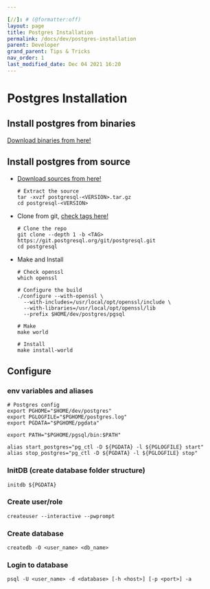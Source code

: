```yaml
---

[//]: # (@formatter:off)
layout: page
title: Postgres Installation
permalink: /docs/dev/postgres-installation
parent: Developer
grand_parent: Tips & Tricks
nav_order: 1
last_modified_date: Dec 04 2021 16:20
---
```

[//]: # (@formatter:on)

# Postgres Installation

## Install postgres from binaries

[Download binaries from here!](https://www.enterprisedb.com/download-postgresql-binaries)

## Install postgres from source

- [Download sources from here!](https://www.postgresql.org/ftp/source/)
  ```shell
  # Extract the source
  tar -xvzf postgresql-<VERSION>.tar.gz
  cd postgresql-<VERSION>
  ```
- Clone from git, [check tags here!](https://git.postgresql.org/gitweb/?p=postgresql.git;a=tags)
  ```shell
  # Clone the repo
  git clone --depth 1 -b <TAG> https://git.postgresql.org/git/postgresql.git
  cd postgresql
  ```
- Make and Install
  ```shell
  # Check openssl
  which openssl
  
  # Configure the build
  ./configure --with-openssl \
    --with-includes=/usr/local/opt/openssl/include \
    --with-libraries=/usr/local/opt/openssl/lib 
    --prefix $HOME/dev/postgres/pgsql
  
  # Make
  make world
  
  # Install
  make install-world 
  ```

## Configure

### env variables and aliases

```shell
# Postgres config
export PGHOME="$HOME/dev/postgres"
export PGLOGFILE="$PGHOME/postgres.log"
export PGDATA="$PGHOME/pgdata"

export PATH="$PGHOME/pgsql/bin:$PATH"

alias start_postgres="pg_ctl -D ${PGDATA} -l ${PGLOGFILE} start"
alias stop_postgres="pg_ctl -D ${PGDATA} -l ${PGLOGFILE} stop"
```

### InitDB (create database folder structure)

```shell
initdb ${PGDATA}
```

### Create user/role

```shell
createuser --interactive --pwprompt
```

### Create database

```shell
createdb -O <user_name> <db_name>
```

### Login to database

```shell
psql -U <user_name> -d <database> [-h <host>] [-p <port>] -a
```
